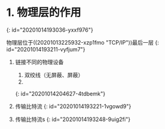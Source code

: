 # 1. 物理层的作用
{: id="20201014193036-yxxf976"}

物理层位于((20201013225932-xzp1fmo "TCP/IP"))最后一层
{: id="20201014193211-vyfjum7"}

1. 链接不同的物理设备
   1. 双绞线（无屏蔽、屏蔽）
   2.
   {: id="20201014204627-4tdbemk"}
2. 传输比特流
{: id="20201014193221-1vgowd9"}

1. 传输比特流s
{: id="20201014193248-9uig2fi"}
